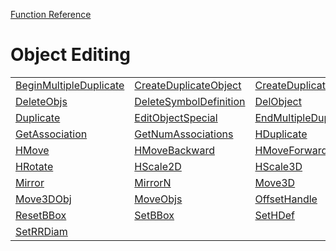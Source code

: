 [Function Reference](../README.md)

# Object Editing
| | | |
|---|---|---|
| [BeginMultipleDuplicate](../Functions/BeginMultipleDuplicate.md) | [CreateDuplicateObject](../Functions/CreateDuplicateObject.md) | [CreateDuplicateObjN](../Functions/CreateDuplicateObjN.md) |
| [DeleteObjs](../Functions/DeleteObjs.md) | [DeleteSymbolDefinition](../Functions/DeleteSymbolDefinition.md) | [DelObject](../Functions/DelObject.md) |
| [Duplicate](../Functions/Duplicate.md) | [EditObjectSpecial](../Functions/EditObjectSpecial.md) | [EndMultipleDuplicate](../Functions/EndMultipleDuplicate.md) |
| [GetAssociation](../Functions/GetAssociation.md) | [GetNumAssociations](../Functions/GetNumAssociations.md) | [HDuplicate](../Functions/HDuplicate.md) |
| [HMove](../Functions/HMove.md) | [HMoveBackward](../Functions/HMoveBackward.md) | [HMoveForward](../Functions/HMoveForward.md) |
| [HRotate](../Functions/HRotate.md) | [HScale2D](../Functions/HScale2D.md) | [HScale3D](../Functions/HScale3D.md) |
| [Mirror](../Functions/Mirror.md) | [MirrorN](../Functions/MirrorN.md) | [Move3D](../Functions/Move3D.md) |
| [Move3DObj](../Functions/Move3DObj.md) | [MoveObjs](../Functions/MoveObjs.md) | [OffsetHandle](../Functions/OffsetHandle.md) |
| [ResetBBox](../Functions/ResetBBox.md) | [SetBBox](../Functions/SetBBox.md) | [SetHDef](../Functions/SetHDef.md) |
| [SetRRDiam](../Functions/SetRRDiam.md) 
